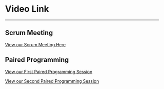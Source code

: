 # Video Link 
---
## Scrum Meeting
[View our Scrum Meeting Here](https://streamable.com/vknkx)

## Paired Programming
[View our First Paired Programming Session](https://streamable.com/q3k5n)

[View our Second Paired Programming Session](https://streamable.com/9s7h2)
